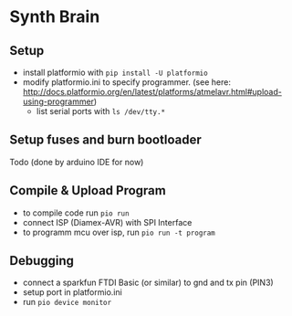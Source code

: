 # Synth Brain

## Setup

* install platformio with `pip install -U platformio`
* modify platformio.ini to specify programmer. (see here: http://docs.platformio.org/en/latest/platforms/atmelavr.html#upload-using-programmer)
    * list serial ports with `ls /dev/tty.*`

## Setup fuses and burn bootloader

Todo (done by arduino IDE for now)

## Compile & Upload Program 

* to compile code run `pio run`
* connect ISP (Diamex-AVR) with SPI Interface
* to programm mcu over isp, run `pio run -t program`

## Debugging

* connect a sparkfun FTDI Basic (or similar) to gnd and tx pin (PIN3)
* setup port in platformio.ini
* run `pio device monitor`